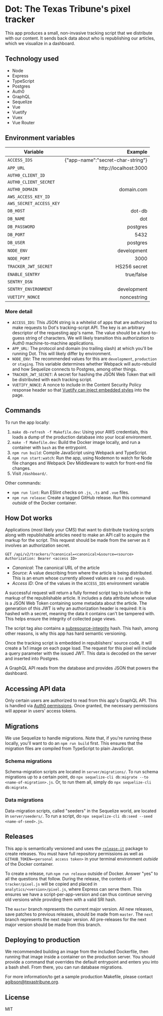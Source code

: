 # Dot: The Texas Tribune's pixel tracker

This app produces a small, non-invasive tracking script that we distribute with our content. It sends back data about who is republishing our articles, which we visualize in a dashboard.

## Technology used

- Node
- Express
- TypeScript
- Postgres
- Auth0
- GraphQL
- Sequelize
- Vue
- Vuetify
- Vuex
- Vue Router

## Environment variables

| Variable                |                           Example |
| ----------------------- | --------------------------------: |
| `ACCESS_IDS`            | {"app-name":"secret-char-string"} |
| `APP_URL`               |             http://localhost:3000 |
| `AUTH0_CLIENT_ID`       |                                   |
| `AUTH0_CLIENT_SECRET`   |                                   |
| `AUTH0_DOMAIN`          |                        domain.com |
| `AWS_ACCESS_KEY_ID`     |                                   |
| `AWS_SECRET_ACCESS_KEY` |                                   |
| `DB_HOST`               |                            dot-db |
| `DB_NAME`               |                               dot |
| `DB_PASSWORD`           |                          postgres |
| `DB_PORT`               |                              5432 |
| `DB_USER`               |                          postgres |
| `NODE_ENV`              |                       development |
| `NODE_PORT`             |                              3000 |
| `TRACKER_JWT_SECRET`    |                      HS256 secret |
| `ENABLE_SENTRY`         |                        true/false |
| `SENTRY_DSN`            |                                   |
| `SENTRY_ENVIRONMENT`    |                       development |
| `VUETIFY_NONCE`         |                       noncestring |

### More detail

- `ACCESS_IDS`: This JSON string is a whitelist of apps that are authorized to make requests to Dot's tracking-script API. The key is an arbitrary descriptor of the requesting app's name. The value should be a hard-to-guess string of characters. We will likely transition this authorization to Auth0 machine-to-machine applications.
- `APP_URL`: The protocol and domain (no trailing slash) at which you'll be running Dot. This will likely differ by environment.
- `NODE_ENV`: The recommended values for this are `development`, `production` or `staging`. This variable determines whether Webpack will auto-rebuild and how Sequelize connects to Postgres, among other things.
- `TRACKER_JWT_SECRET`: A secret for hashing the JSON Web Token that will be distributed with each tracking script.
- `VUETIFY_NONCE`: A nonce to include in the Content Security Policy response header so that [Vuetify can inject embedded styles](https://vuetifyjs.com/en/customization/th%C3%A8me/#csp-nonce) into the page.

## Commands

To run the app locally:

1. `make db-refresh -f Makefile.dev`: Using your AWS credentials, this loads a dump of the production database into your local environment.
2. `make -f Makefile.dev`: Build the Docker image locally, and run a container with `bash` as the entrypoint.
3. `npm run build`: Compile JavaScript using Webpack and TypeScript.
4. `npm run start:watch`: Run the app, using Nodemon to watch for Node file changes and Webpack Dev Middleware to watch for front-end file changes.
5. Visit `/dashboard/`.

Other commands:

- `npm run lint`: Run ESlint checks on `.js`, `.ts` and `.vue` files.
- `npm run release`: Create a tagged GitHub release. Run this command _outside_ of the Docker container.

## How Dot works

Applications (most likely your CMS) that want to distribute tracking scripts along with republishable articles need to make an API call to acquire the markup for the script. This request should be made from the server as it involves an authorization secret.

```
GET /api/v2/trackers/?canonical=<canonical>&source=<source>
Authorization: Bearer <access ID>
```

- _Canonical_: The canonical URL of the article
- _Source_: A value describing from where the article is being distributed. This is an enum whose currently allowed values are `rss` and `repub`.
- _Access ID_: One of the values in the `ACCESS_IDS` environment variable

A successful request will return a fully formed script tag to include in the markup of the republishable article. It includes a data attribute whose value is a JSON Web Token containing some metadata about the article. The generation of this JWT is why an authorization header is required: It is hashed with a secret, meaning the data it contains can't be tampered with. This helps ensure the integrity of collected page views.

The script tag also contains a [subresource-integrity](https://developer.mozilla.org/en-US/docs/Web/Security/Subresource_Integrity) hash. This hash, among other reasons, is why this app has hard semantic versioning.

Once the tracking script is embedded in republishers' source code, it will create a 1x1 image on each page load. The request for this pixel will include a query parameter with the issued JWT. This data is decoded on the server and inserted into Postgres.

A GraphQL API reads from the database and provides JSON that powers the dashboard.

## Accessing API data

Only certain users are authorized to read from this app's GraphQL API. This is handled via [Auth0 permissions](https://auth0.com/docs/authorization/guides/manage-permissions). Once granted, the necessary permissions will appear in users' access tokens.

## Migrations

We use Sequelize to handle migrations. Note that, if you're running these locally, you'll want to do an `npm run build` first. This ensures that the migration files are compiled from TypeScript to plain JavaScript.

### Schema migrations

Schema-migration scripts are located in `server/migrations/`. To run schema migrations up to a certain point, do `npx sequelize-cli db:migrate --to <name-of-migration>.js`. Or, to run them all, simply do `npx sequelize-cli db:migrate`.

### Data migrations

Data-migration scripts, called "seeders" in the Sequelize world, are located in `server/seeders/`. To run a script, do `npx sequelize-cli db:seed --seed <name-of-seed>.js`.

## Releases

This app is semantically versioned and uses the [`release-it`](https://github.com/release-it/release-it) package to create releases. You must have full repository permissions as well as `GITHUB_TOKEN=<personal access token>` in your terminal environment _outside_ of the Docker container.

To create a release, run `npm run release` outside of Docker. Answer "yes" to all the questions that follow. During the release, the contents of `tracker/pixel.js` will be copied and placed in `analytics/<version>/pixel.js`, where Express can serve them. This ensures we have a script-per-app-version and can thus continue serving old versions while providing them with a valid SRI hash.

The `master` branch represents the current major version. All new releases, save patches to previous releases, should be made from `master`. The `next` branch represents the next major version. All pre-releases for the next major version should be made from this branch.

## Deploying to production

We recommended building an image from the included Dockerfile, then running that image inside a container on the production server. You should provide a command that overrides the default entrypoint and enters you into a bash shell. From there, you can run database migrations.

For more information/to get a sample production Makefile, please contact agibson@texastribune.org.

## License

MIT
